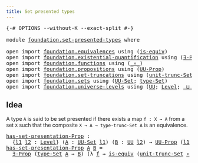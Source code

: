 ```yaml
---
title: Set presented types
---
```


<pre class="Agda"><a id="45" class="Symbol">{-#</a> <a id="49" class="Keyword">OPTIONS</a> <a id="57" class="Pragma">--without-K</a> <a id="69" class="Pragma">--exact-split</a> <a id="83" class="Symbol">#-}</a>

<a id="88" class="Keyword">module</a> <a id="95" href="foundation.set-presented-types.html" class="Module">foundation.set-presented-types</a> <a id="126" class="Keyword">where</a>

<a id="133" class="Keyword">open</a> <a id="138" class="Keyword">import</a> <a id="145" href="foundation.equivalences.html" class="Module">foundation.equivalences</a> <a id="169" class="Keyword">using</a> <a id="175" class="Symbol">(</a><a id="176" href="foundation-core.equivalences.html#1556" class="Function">is-equiv</a><a id="184" class="Symbol">)</a>
<a id="186" class="Keyword">open</a> <a id="191" class="Keyword">import</a> <a id="198" href="foundation.existential-quantification.html" class="Module">foundation.existential-quantification</a> <a id="236" class="Keyword">using</a> <a id="242" class="Symbol">(</a><a id="243" href="foundation.existential-quantification.html#1666" class="Function">∃-Prop</a><a id="249" class="Symbol">)</a>
<a id="251" class="Keyword">open</a> <a id="256" class="Keyword">import</a> <a id="263" href="foundation.functions.html" class="Module">foundation.functions</a> <a id="284" class="Keyword">using</a> <a id="290" class="Symbol">(</a><a id="291" href="foundation-core.functions.html#420" class="Function Operator">_∘_</a><a id="294" class="Symbol">)</a>
<a id="296" class="Keyword">open</a> <a id="301" class="Keyword">import</a> <a id="308" href="foundation.propositions.html" class="Module">foundation.propositions</a> <a id="332" class="Keyword">using</a> <a id="338" class="Symbol">(</a><a id="339" href="foundation-core.propositions.html#1393" class="Function">UU-Prop</a><a id="346" class="Symbol">)</a>
<a id="348" class="Keyword">open</a> <a id="353" class="Keyword">import</a> <a id="360" href="foundation.set-truncations.html" class="Module">foundation.set-truncations</a> <a id="387" class="Keyword">using</a> <a id="393" class="Symbol">(</a><a id="394" href="foundation.set-truncations.html#4268" class="Function">unit-trunc-Set</a><a id="408" class="Symbol">)</a>
<a id="410" class="Keyword">open</a> <a id="415" class="Keyword">import</a> <a id="422" href="foundation.sets.html" class="Module">foundation.sets</a> <a id="438" class="Keyword">using</a> <a id="444" class="Symbol">(</a><a id="445" href="foundation-core.sets.html#1190" class="Function">UU-Set</a><a id="451" class="Symbol">;</a> <a id="453" href="foundation-core.sets.html#1304" class="Function">type-Set</a><a id="461" class="Symbol">)</a>
<a id="463" class="Keyword">open</a> <a id="468" class="Keyword">import</a> <a id="475" href="foundation.universe-levels.html" class="Module">foundation.universe-levels</a> <a id="502" class="Keyword">using</a> <a id="508" class="Symbol">(</a><a id="509" href="foundation-core.universe-levels.html#235" class="Primitive">UU</a><a id="511" class="Symbol">;</a> <a id="513" href="Agda.Primitive.html#597" class="Postulate">Level</a><a id="518" class="Symbol">;</a> <a id="520" href="Agda.Primitive.html#810" class="Primitive Operator">_⊔_</a><a id="523" class="Symbol">)</a>
</pre>
## Idea

A type `A` is said to be set presented if there exists a map `f : X → A` from a set `X` such that the composite `X → A → type-trunc-Set A` is an equivalence.

<pre class="Agda"><a id="has-set-presentation-Prop"></a><a id="706" href="foundation.set-presented-types.html#706" class="Function">has-set-presentation-Prop</a> <a id="732" class="Symbol">:</a>
  <a id="736" class="Symbol">{</a><a id="737" href="foundation.set-presented-types.html#737" class="Bound">l1</a> <a id="740" href="foundation.set-presented-types.html#740" class="Bound">l2</a> <a id="743" class="Symbol">:</a> <a id="745" href="Agda.Primitive.html#597" class="Postulate">Level</a><a id="750" class="Symbol">}</a> <a id="752" class="Symbol">(</a><a id="753" href="foundation.set-presented-types.html#753" class="Bound">A</a> <a id="755" class="Symbol">:</a> <a id="757" href="foundation-core.sets.html#1190" class="Function">UU-Set</a> <a id="764" href="foundation.set-presented-types.html#737" class="Bound">l1</a><a id="766" class="Symbol">)</a> <a id="768" class="Symbol">(</a><a id="769" href="foundation.set-presented-types.html#769" class="Bound">B</a> <a id="771" class="Symbol">:</a> <a id="773" href="foundation-core.universe-levels.html#235" class="Primitive">UU</a> <a id="776" href="foundation.set-presented-types.html#740" class="Bound">l2</a><a id="778" class="Symbol">)</a> <a id="780" class="Symbol">→</a> <a id="782" href="foundation-core.propositions.html#1393" class="Function">UU-Prop</a> <a id="790" class="Symbol">(</a><a id="791" href="foundation.set-presented-types.html#737" class="Bound">l1</a> <a id="794" href="Agda.Primitive.html#810" class="Primitive Operator">⊔</a> <a id="796" href="foundation.set-presented-types.html#740" class="Bound">l2</a><a id="798" class="Symbol">)</a>
<a id="800" href="foundation.set-presented-types.html#706" class="Function">has-set-presentation-Prop</a> <a id="826" href="foundation.set-presented-types.html#826" class="Bound">A</a> <a id="828" href="foundation.set-presented-types.html#828" class="Bound">B</a> <a id="830" class="Symbol">=</a>
  <a id="834" href="foundation.existential-quantification.html#1666" class="Function">∃-Prop</a> <a id="841" class="Symbol">(</a><a id="842" href="foundation-core.sets.html#1304" class="Function">type-Set</a> <a id="851" href="foundation.set-presented-types.html#826" class="Bound">A</a> <a id="853" class="Symbol">→</a> <a id="855" href="foundation.set-presented-types.html#828" class="Bound">B</a><a id="856" class="Symbol">)</a> <a id="858" class="Symbol">(λ</a> <a id="861" href="foundation.set-presented-types.html#861" class="Bound">f</a> <a id="863" class="Symbol">→</a> <a id="865" href="foundation-core.equivalences.html#1556" class="Function">is-equiv</a> <a id="874" class="Symbol">(</a><a id="875" href="foundation.set-truncations.html#4268" class="Function">unit-trunc-Set</a> <a id="890" href="foundation-core.functions.html#420" class="Function Operator">∘</a> <a id="892" href="foundation.set-presented-types.html#861" class="Bound">f</a><a id="893" class="Symbol">))</a>
</pre>